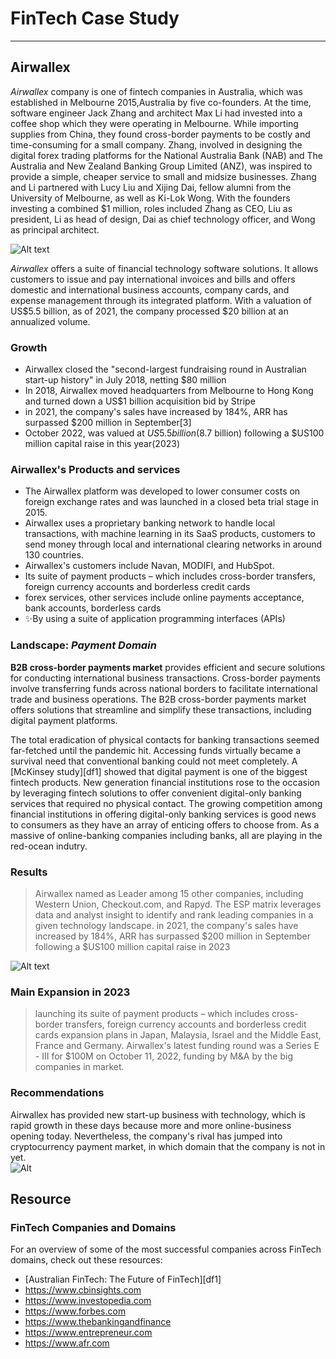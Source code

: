 # FinTech Case Study

-----
## Airwallex
_Airwallex_ company is one of fintech companies in Australia, which was established in Melbourne 2015,Australia by five co-founders. At the time, software engineer Jack Zhang and architect Max Li had invested into a coffee shop which they were operating in Melbourne. While importing supplies from China, they found cross-border payments to be costly and time-consuming for a small company. Zhang, involved in designing the digital forex trading platforms for the National Australia Bank (NAB) and The Australia and New Zealand Banking Group Limited (ANZ), was inspired to provide a simple, cheaper service to small and midsize businesses. Zhang and Li partnered with Lucy Liu and Xijing Dai, fellow alumni from the University of Melbourne, as well as Ki-Lok Wong. With the founders investing a combined $1 million, roles included Zhang as CEO, Liu as president, Li as head of design, Dai as chief technology officer, and Wong as principal architect. 

![Alt text](https://d15shllkswkct0.cloudfront.net/wp-content/blogs.dir/1/files/2020/04/airwallex.jpg)

_Airwallex_ offers a suite of financial technology software solutions. It allows customers to issue and pay international invoices and bills and offers domestic and international business accounts, company cards, and expense management through its integrated platform. With a valuation of US$5.5 billion, as of 2021, the company processed $20 billion at an annualized volume.

### Growth
- Airwallex closed the "second-largest fundraising round in Australian start-up history" in July 2018, netting $80 million
- In 2018, Airwallex moved headquarters from Melbourne to Hong Kong and turned down a US$1 billion acquisition bid by Stripe
- in 2021, the company's sales have increased by 184%, ARR has surpassed $200 million in September[3]
- October 2022, was valued at $US5.5 billion ($8.7 billion) following a $US100 million capital raise in this year(2023)

### Airwallex's Products and services
- The Airwallex platform was developed to lower consumer costs on foreign exchange rates and was launched in a closed beta trial stage in 2015.
- Airwallex uses a proprietary banking network to handle local transactions, with machine learning in its SaaS products, customers to send money through local and international clearing networks in around 130 countries.
- Airwallex's customers include Navan, MODIFI, and HubSpot.
- Its suite of payment products – which includes cross-border transfers, foreign currency accounts and borderless credit cards
- forex services, other services include online payments acceptance, bank accounts, borderless cards
- ✨By using a  suite of application programming interfaces (APIs)

### Landscape: _Payment Domain_

**B2B cross-border payments market** provides efficient and secure solutions for conducting international business transactions. Cross-border payments involve transferring funds across national borders to facilitate international trade and business operations. The B2B cross-border payments market offers solutions that streamline and simplify these transactions, including digital payment platforms.

The total eradication of physical contacts for banking transactions seemed far-fetched until the pandemic hit. Accessing funds virtually became a survival need that conventional banking could not meet completely. A [McKinsey study][df1] showed that digital payment is one of the biggest fintech products. New generation financial institutions rose to the occasion by leveraging fintech solutions to offer convenient digital-only banking services that required no physical contact. The growing competition among financial institutions in offering digital-only banking services is good news to consumers as they have an array of enticing offers to choose from. As a massive of online-banking companies including banks, all are playing in the red-ocean indutry. 
### Results
> Airwallex named as Leader among 15 other companies, including Western Union, Checkout.com, and Rapyd.
The ESP matrix leverages data and analyst insight to identify and rank leading companies in a given technology landscape.
> in 2021, the company's sales have increased by 184%, ARR has surpassed $200 million in September
> following a $US100 million capital raise in 2023

![Alt text](https://images.ctfassets.net/sxag7u4cz1re/3ihMmhJjeqFid0KIKXXG5a/2ed155eb16fc55c2d220425b3b6b8f3b/image__6_.png?q=70)

### Main Expansion in 2023
>launching its suite of payment products – which includes cross-border transfers, foreign currency accounts and borderless credit cards
>expansion plans in Japan, Malaysia, Israel and the Middle East, France and Germany.
>Airwallex's latest funding round was a Series E - III for $100M on October 11, 2022, funding by M&A by the big companies in market. 

### Recommendations
Airwallex has provided new start-up business with technology, which is rapid growth in these days because more and more online-business opening today. Nevertheless, the company's rival has jumped into cryptocurrency payment market, in which domain that the company is not in yet.  
![Alt](https://static.ffx.io/images/$zoom_0.225%2C$multiply_3%2C$ratio_1.5%2C$width_756%2C$x_0%2C$y_50/t_crop_custom/c_scale%2Cw_1240%2Cq_52%2Cf_auto/0c39bc3f00eb21881c17ea4e3f692c33e5e1161a)

## Resource

### FinTech Companies and Domains
For an overview of some of the most successful companies across FinTech domains, check out these resources:
- [Australian FinTech: The Future of FinTech][df1]  
- https://www.cbinsights.com
- https://www.investopedia.com
- https://www.forbes.com
- https://www.thebankingandfinance
- https://www.entrepreneur.com
- https://www.afr.com